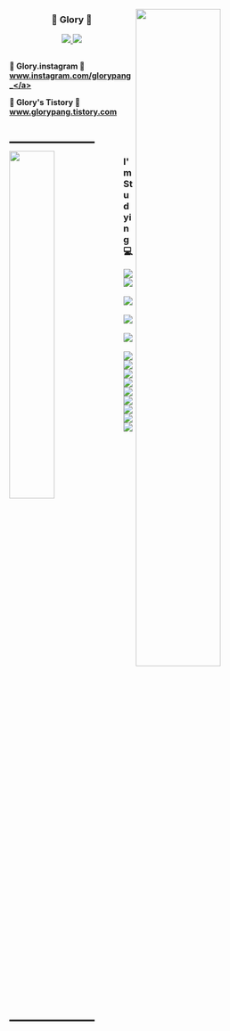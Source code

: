 



<p >  <img align="right" src="https://github-readme-stats.vercel.app/api?username=dys1128&show_icons=true&theme=graywhite"  width="55%"/>
</p>

<h3 align="center"><b>🐢 Glory 🐰 <br> </b></h3>
<p align="center"> 
  <a href="https://hits.seeyoufarm.com">
    <img src="https://hits.seeyoufarm.com/api/count/incr/badge.svg?url=https%3A%2F%2Fgithub.com%2Fdys1128%2Fdys1128&count_bg=%23333131&title_bg=%23333131&icon=github.svg&icon_color=%23E7E7E7&title=GitHub&edge_flat=false"/>
  </a>
  <a href="https://solved.ac/dys1128">
    <img src="http://mazassumnida.wtf/api/mini/generate_badge?boj=dys1128" />
  </a>
</p>


##

 <b>🎈 Glory.instagram 🎈 <b> <br>
  <a href="https://www.instagram.com/glorypang_/">www.instagram.com/glorypang_</a><br>

  <b>🎈 Glory's Tistory 🎈 <b> <br>
  <a href="https://glorypang.tistory.com/">www.glorypang.tistory.com</a>

<br>

<hr style="width: 30%; border: 1px solid black; margin-left: 0;">

<p>
  <img align="left" src="https://github-readme-stats.vercel.app/api/top-langs?username=dys1128&layout=compact&langs_count=8&theme=transparent&bg_color=30,7F7FD5,86A8E7,91EAE4&title_color=FFFFFF&text_color=FFFFFF" width="40%" />
</p>

<h3 align="left"><b>I'm Studying 💻 </b></h3>



<p align="left">
<img  src="https://img.shields.io/badge/React-20232a.svg?style=plastic&logo=react&logoColor=61DAFB" />
  <img src="https://img.shields.io/badge/Redux-593D88.svg?style=plastic&logo=redux&logoColor=white" />&nbsp
  <img src="https://img.shields.io/badge/html5-E34F26.svg?style=plastic&logo=html5&logoColor=white" />&nbsp
  <img src="https://img.shields.io/badge/css3-1572B6.svg?style=plastic&logo=css3&logoColor=white" />&nbsp
  <img src="https://img.shields.io/badge/JavaScript-F7DF1E.svg?style=plastic&logo=javascript&logoColor=black" />&nbsp
  <br>
  <img src="https://img.shields.io/badge/c++-%2300599C.svg?style=plastic&logo=c%2B%2B&logoColor=white">
  <img src="https://img.shields.io/badge/Python-3670A0?style=plastic&logo=python&logoColor=ffdd54" />
  <img src="https://img.shields.io/badge/MySQL-4479A1.svg?style=plastic&logo=mysql&logoColor=white" />
  <br>
  <img src="https://img.shields.io/badge/OpenCV-5C3EE8.svg?style=plastic&logo=opencv&logoColor=white" />
  <img src="https://img.shields.io/badge/Numpy-4d77cf.svg?style=plastic&logo=numpy&logoColor=white" />
  <br>
  <img src="https://img.shields.io/badge/Git-F05033.svg?style=plastic&logo=git&logoColor=white" />
  <img src="https://img.shields.io/badge/GitHub-181717.svg?style=plastic&logo=github&logoColor=white" />
  <img src="https://img.shields.io/badge/Notion-F3F3F3.svg?style=plastic&logo=notion&logoColor=black" />
  <img src="https://img.shields.io/badge/VS Code-0078d7.svg?style=plastic&logo=visual-studio-code&logoColor=white" />
</p>

<br>

<hr style="width: 30%; border: 1px solid black; margin-left: 0;">











